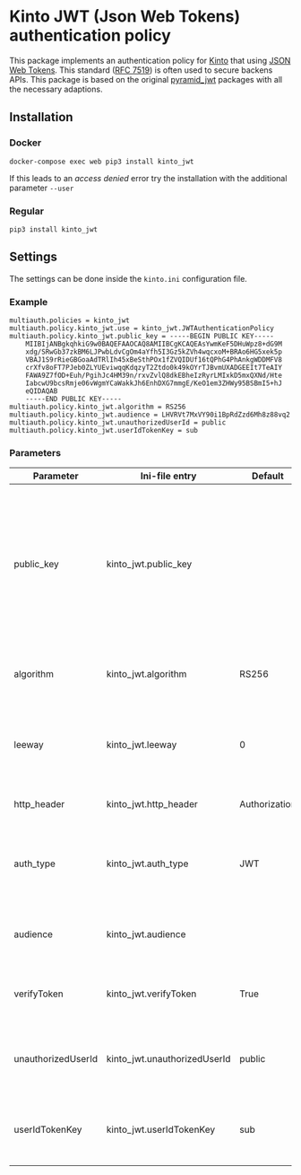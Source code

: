 # Kinto JWT (Json Web Tokens) authentication policy
This package implements an authentication policy for [Kinto](https://github.com/Kinto/kinto) that using [JSON Web Tokens](https://jwt.io). This standard ([RFC 7519](https://tools.ietf.org/html/rfc7519)) is often used to secure backens APIs. This package is based on the original [pyramid_jwt](https://github.com/wichert/pyramid_jwt) packages with all the necessary adaptions.

## Installation
### Docker
```
docker-compose exec web pip3 install kinto_jwt
```
If this leads to an _access denied_ error try the installation with the additional parameter `--user`

### Regular
```
pip3 install kinto_jwt
```

## Settings
The settings can be done inside the `kinto.ini` configuration file.

### Example
```
multiauth.policies = kinto_jwt
multiauth.policy.kinto_jwt.use = kinto_jwt.JWTAuthenticationPolicy
multiauth.policy.kinto_jwt.public_key = -----BEGIN PUBLIC KEY-----
	MIIBIjANBgkqhkiG9w0BAQEFAAOCAQ8AMIIBCgKCAQEAsYwmKeF5DHuWpz8+dG9M
	xdg/SRwGb37zkBM6LJPwbLdvCgOm4aYfh5I3Gz5kZVh4wqcxoM+BRAo6HG5xek5p
	VBAJ1S9rRieGBGoaAdTRlIh45xBeSthPOx1fZVQIDUf16tQPhG4PhAnkgWDDMFV8
	crXfv8oFT7PJeb0ZLYUEviwqqKdqzyT2Ztdo0k49kOYrTJBvmUXADGEEIt7TeAIY
	FAWA9Z7fOD+Euh/PgihJc4HM39n/rxvZvlQ8dkEBheIzRyrLMIxkD5mxQXNd/Hte
	IabcwU9bcsRmje06vWgmYCaWakkJh6EnhDXG7mmgE/KeO1em3ZHWy95BSBmI5+hJ
	eQIDAQAB
	-----END PUBLIC KEY-----
multiauth.policy.kinto_jwt.algorithm = RS256
multiauth.policy.kinto_jwt.audience = LHVRVt7MxVY90i1BpRdZzd6Mh8z88vq2
multiauth.policy.kinto_jwt.unauthorizedUserId = public
multiauth.policy.kinto_jwt.userIdTokenKey = sub
```

### Parameters
| Parameter | Ini-file entry | Default | Description |
| --------- | -------------- | ------- | ----------- |
| public_key | kinto_jwt.public_key | | Key used to verify token signature. For asymetric keys (RSA) the private key is expected not the full certificate. For HMAC based tokens the secret is expected |
| algorithm | kinto_jwt.algorithm | RS256 | Encryption (RSA) or hashing (HMAC) algorithm |
| leeway | kinto_jwt.leeway | 0 | Number of seconds a token is allowed to be expired before it is rejected |
| http_header | kinto_jwt.http_header | Authorization | HTTP header used for the token |
| auth_type | kinto_jwt.auth_type | JWT | Authentication type used in the authentication header (e.g. JWT or Bearer). |
| audience | kinto_jwt.audience | | If the token is issued with an audience the value must be specified |
| verifyToken | kinto_jwt.verifyToken | True | Should only be deactived for development purposes |
| unauthorizedUserId | kinto_jwt.unauthorizedUserId | public | The userId which should be returned for invalid authentication requests |
| userIdTokenKey | kinto_jwt.userIdTokenKey | sub | The key of the JWT (Json Web Token) which includes the userId |
